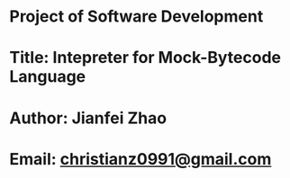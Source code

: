 # Project of Software Development
# Title: Intepreter for Mock-Bytecode Language
# Author: Jianfei Zhao
# Email: christianz0991@gmail.com
